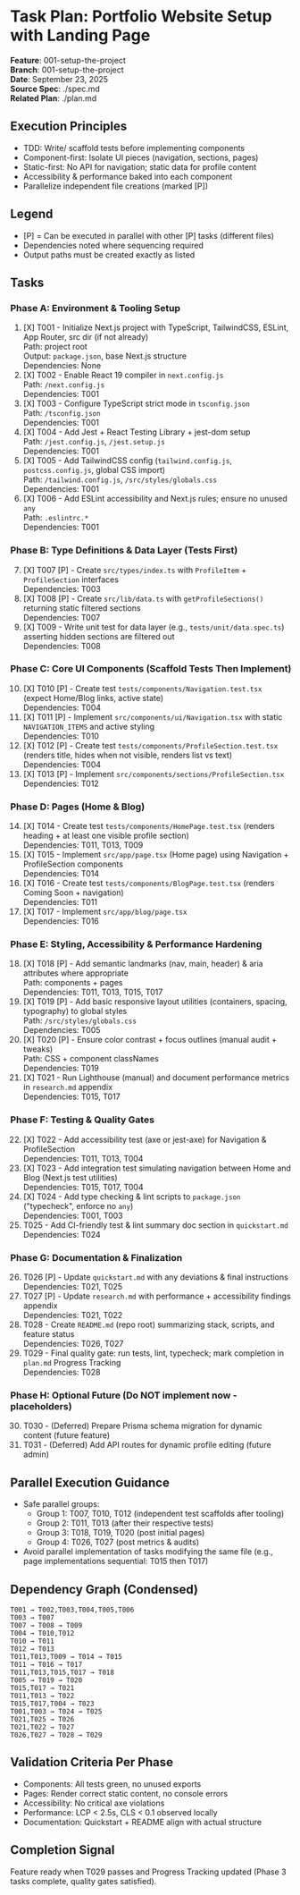 # Task Plan: Portfolio Website Setup with Landing Page

**Feature**: 001-setup-the-project  
**Branch**: 001-setup-the-project  
**Date**: September 23, 2025  
**Source Spec**: ./spec.md  
**Related Plan**: ./plan.md

## Execution Principles
- TDD: Write/ scaffold tests before implementing components
- Component-first: Isolate UI pieces (navigation, sections, pages)
- Static-first: No API for navigation; static data for profile content
- Accessibility & performance baked into each component
- Parallelize independent file creations (marked [P])

## Legend
- [P] = Can be executed in parallel with other [P] tasks (different files)
- Dependencies noted where sequencing required
- Output paths must be created exactly as listed

## Tasks

### Phase A: Environment & Tooling Setup
1. [X] T001 - Initialize Next.js project with TypeScript, TailwindCSS, ESLint, App Router, src dir (if not already)  
   Path: project root  
   Output: `package.json`, base Next.js structure  
   Dependencies: None
2. [X] T002 - Enable React 19 compiler in `next.config.js`  
   Path: `/next.config.js`  
   Dependencies: T001
3. [X] T003 - Configure TypeScript strict mode in `tsconfig.json`  
   Path: `/tsconfig.json`  
   Dependencies: T001
4. [X] T004 - Add Jest + React Testing Library + jest-dom setup  
   Path: `/jest.config.js`, `/jest.setup.js`  
   Dependencies: T001
5. [X] T005 - Add TailwindCSS config (`tailwind.config.js`, `postcss.config.js`, global CSS import)  
   Path: `/tailwind.config.js`, `/src/styles/globals.css`  
   Dependencies: T001
6. [X] T006 - Add ESLint accessibility and Next.js rules; ensure no unused `any`  
   Path: `.eslintrc.*`  
   Dependencies: T001

### Phase B: Type Definitions & Data Layer (Tests First)
7. [X] T007 [P] - Create `src/types/index.ts` with `ProfileItem` + `ProfileSection` interfaces  
   Dependencies: T003
8. [X] T008 [P] - Create `src/lib/data.ts` with `getProfileSections()` returning static filtered sections  
   Dependencies: T007
9. [X] T009 - Write unit test for data layer (e.g., `tests/unit/data.spec.ts`) asserting hidden sections are filtered out  
   Dependencies: T008

### Phase C: Core UI Components (Scaffold Tests Then Implement)
10. [X] T010 [P] - Create test `tests/components/Navigation.test.tsx` (expect Home/Blog links, active state)  
    Dependencies: T004
11. [X] T011 [P] - Implement `src/components/ui/Navigation.tsx` with static `NAVIGATION_ITEMS` and active styling  
    Dependencies: T010
12. [X] T012 [P] - Create test `tests/components/ProfileSection.test.tsx` (renders title, hides when not visible, renders list vs text)  
    Dependencies: T004
13. [X] T013 [P] - Implement `src/components/sections/ProfileSection.tsx`  
    Dependencies: T012

### Phase D: Pages (Home & Blog)
14. [X] T014 - Create test `tests/components/HomePage.test.tsx` (renders heading + at least one visible profile section)  
    Dependencies: T011, T013, T009
15. [X] T015 - Implement `src/app/page.tsx` (Home page) using Navigation + ProfileSection components  
    Dependencies: T014
16. [X] T016 - Create test `tests/components/BlogPage.test.tsx` (renders Coming Soon + navigation)  
    Dependencies: T011
17. [X] T017 - Implement `src/app/blog/page.tsx`  
    Dependencies: T016

### Phase E: Styling, Accessibility & Performance Hardening
18. [X] T018 [P] - Add semantic landmarks (nav, main, header) & aria attributes where appropriate  
    Path: components + pages  
    Dependencies: T011, T013, T015, T017
19. [X] T019 [P] - Add basic responsive layout utilities (containers, spacing, typography) to global styles  
    Path: `/src/styles/globals.css`  
    Dependencies: T005
20. [X] T020 [P] - Ensure color contrast + focus outlines (manual audit + tweaks)  
    Path: CSS + component classNames  
    Dependencies: T019
21. [X] T021 - Run Lighthouse (manual) and document performance metrics in `research.md` appendix  
    Dependencies: T015, T017

### Phase F: Testing & Quality Gates
22. [X] T022 - Add accessibility test (axe or jest-axe) for Navigation & ProfileSection  
    Dependencies: T011, T013, T004
23. [X] T023 - Add integration test simulating navigation between Home and Blog (Next.js test utilities)  
    Dependencies: T015, T017, T004
24. [X] T024 - Add type checking & lint scripts to `package.json` ("typecheck", enforce no `any`)  
    Dependencies: T001, T003
25. T025 - Add CI-friendly test & lint summary doc section in `quickstart.md`  
    Dependencies: T024

### Phase G: Documentation & Finalization
26. T026 [P] - Update `quickstart.md` with any deviations & final instructions  
    Dependencies: T021, T025
27. T027 [P] - Update `research.md` with performance + accessibility findings appendix  
    Dependencies: T021, T022
28. T028 - Create `README.md` (repo root) summarizing stack, scripts, and feature status  
    Dependencies: T026, T027
29. T029 - Final quality gate: run tests, lint, typecheck; mark completion in `plan.md` Progress Tracking  
    Dependencies: T028

### Phase H: Optional Future (Do NOT implement now - placeholders)
30. T030 - (Deferred) Prepare Prisma schema migration for dynamic content (future feature)  
31. T031 - (Deferred) Add API routes for dynamic profile editing (future admin)  

## Parallel Execution Guidance
- Safe parallel groups:
  * Group 1: T007, T010, T012 (independent test scaffolds after tooling)  
  * Group 2: T011, T013 (after their respective tests)  
  * Group 3: T018, T019, T020 (post initial pages)  
  * Group 4: T026, T027 (post metrics & audits)
- Avoid parallel implementation of tasks modifying the same file (e.g., page implementations sequential: T015 then T017)

## Dependency Graph (Condensed)
```
T001 → T002,T003,T004,T005,T006
T003 → T007
T007 → T008 → T009
T004 → T010,T012
T010 → T011
T012 → T013
T011,T013,T009 → T014 → T015
T011 → T016 → T017
T011,T013,T015,T017 → T018
T005 → T019 → T020
T015,T017 → T021
T011,T013 → T022
T015,T017,T004 → T023
T001,T003 → T024 → T025
T021,T025 → T026
T021,T022 → T027
T026,T027 → T028 → T029
```

## Validation Criteria Per Phase
- Components: All tests green, no unused exports
- Pages: Render correct static content, no console errors
- Accessibility: No critical axe violations
- Performance: LCP < 2.5s, CLS < 0.1 observed locally
- Documentation: Quickstart + README align with actual structure

## Completion Signal
Feature ready when T029 passes and Progress Tracking updated (Phase 3 tasks complete, quality gates satisfied).

